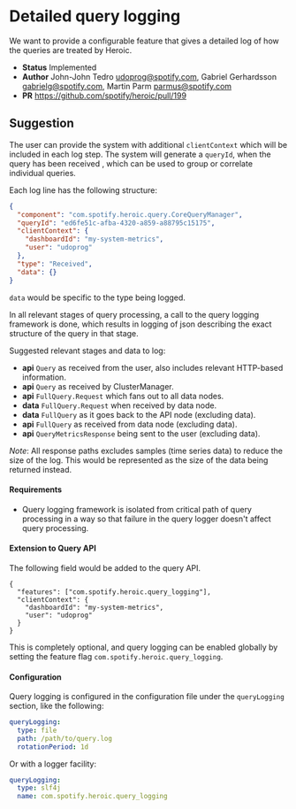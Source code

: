 # Detailed query logging


We want to provide a configurable feature that gives a detailed log of how the queries are treated
by Heroic.

* **Status** Implemented
* **Author** John-John Tedro <udoprog@spotify.com>, Gabriel Gerhardsson <gabrielg@spotify.com>,
             Martin Parm <parmus@spotify.com>   
* **PR** https://github.com/spotify/heroic/pull/199


## Suggestion

The user can provide the system with additional `clientContext` which will be included in each log
step. The system will generate a `queryId`, when the query has been received , which can be used to
group or correlate individual queries.

Each log line has the following structure:

```json
{
  "component": "com.spotify.heroic.query.CoreQueryManager",
  "queryId": "ed6fe51c-afba-4320-a859-a88795c15175",
  "clientContext": {
    "dashboardId": "my-system-metrics",
    "user": "udoprog"
  },
  "type": "Received",
  "data": {}
}
```

`data` would be specific to the type being logged.

In all relevant stages of query processing, a call to the query logging framework is done, which
results in logging of json describing the exact structure of the query in that stage. 

Suggested relevant stages and data to log:

* **api** `Query` as received from the user, also includes relevant HTTP-based information.
* **api** `Query` as received by ClusterManager.
* **api** `FullQuery.Request` which fans out to all data nodes.
* **data** `FullQuery.Request` when received by data node.
* **data** `FullQuery` as it goes back to the API node (excluding data).
* **api** `FullQuery` as received from data node (excluding data).
* **api** `QueryMetricsResponse` being sent to the user (excluding data).

*Note*: All response paths excludes samples (time series data) to reduce the size of the log. This
would be represented as the size of the data being returned instead.

#### Requirements

* Query logging framework is isolated from critical path of query processing in a way so that
failure in the query logger doesn't affect query processing.

#### Extension to Query API

The following field would be added to the query API.

```
{
  "features": ["com.spotify.heroic.query_logging"],
  "clientContext": {
    "dashboardId": "my-system-metrics",
    "user": "udoprog"
  }
}
```

This is completely optional, and query logging can be enabled globally by setting the feature flag
`com.spotify.heroic.query_logging`.

#### Configuration

Query logging is configured in the configuration file under the `queryLogging` section, like the
following:

```yaml
queryLogging:
  type: file
  path: /path/to/query.log
  rotationPeriod: 1d
```

Or with a logger facility:

```yaml
queryLogging:
  type: slf4j
  name: com.spotify.heroic.query_logging
```
